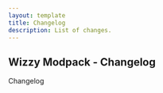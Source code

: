 ```yaml
---
layout: template
title: Changelog
description: List of changes.
---
```

## Wizzy Modpack - Changelog

Changelog
